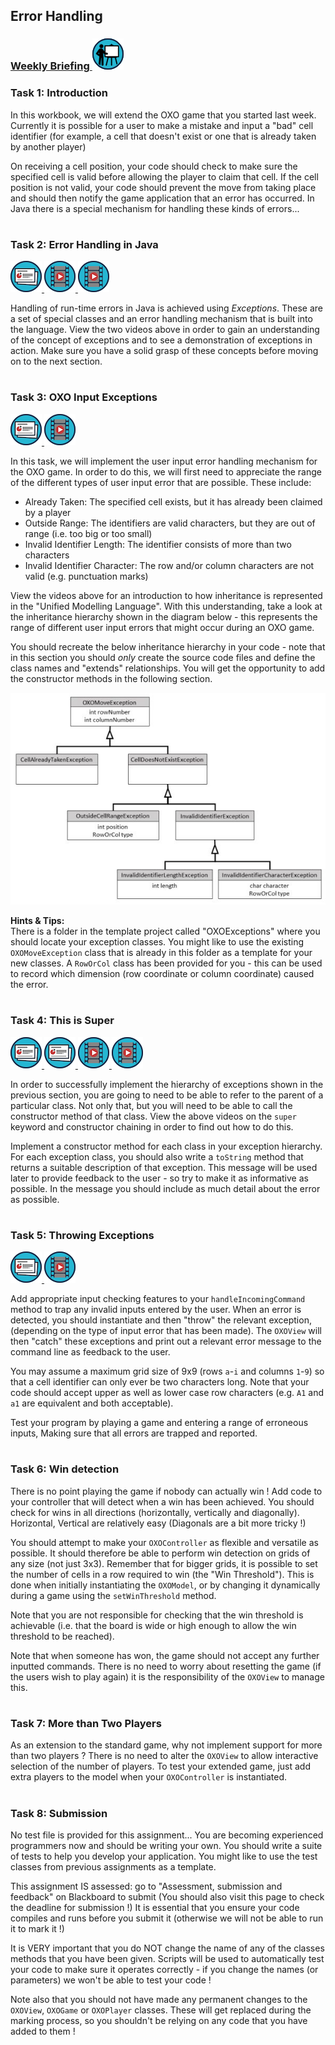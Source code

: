 ## Error Handling
### <a href='https://web.microsoftstream.com/group/ae5b71e8-e396-438f-9f02-49f2682d64e6' target='_blank'> Weekly Briefing ![](../../resources/icons/briefing.png) </a>
### Task 1: Introduction


In this workbook, we will extend the OXO game that you started last week.
Currently it is possible for a user to make a mistake and input a "bad" cell identifier
(for example, a cell that doesn't exist or one that is already taken by another player)

On receiving a cell position, your code should check to make sure the specified cell is valid
before allowing the player to claim that cell. If the cell position is not valid, your code
should prevent the move from taking place and should then notify the game application
that an error has occurred. In Java there is a special mechanism for handling these kinds of errors...
  


# 
### Task 2: Error Handling in Java
 <a href='02%20Error%20Handling%20in%20Java/slides/segment-1.pdf' target='_blank'> ![](../../resources/icons/slides.png) </a> <a href='02%20Error%20Handling%20in%20Java/video/segment-1.mp4' target='_blank'> ![](../../resources/icons/video.png) </a> <a href='02%20Error%20Handling%20in%20Java/video/segment-2.mp4' target='_blank'> ![](../../resources/icons/video.png) </a>

Handling of run-time errors in Java is achieved using _Exceptions_.
These are a set of special classes and an error handling mechanism that is built into the language.
View the two videos above in order to gain an understanding of the concept of exceptions and to
see a demonstration of exceptions in action.
Make sure you have a solid grasp of these concepts before moving on to the next section.
  


# 
### Task 3: OXO Input Exceptions
 <a href='03%20OXO%20Input%20Exceptions/slides/segment-1.pdf' target='_blank'> ![](../../resources/icons/slides.png) </a> <a href='03%20OXO%20Input%20Exceptions/video/segment-1.mp4' target='_blank'> ![](../../resources/icons/video.png) </a>

In this task, we will implement the user input error handling mechanism for the OXO game.
In order to do this, we will first need to appreciate the range of the different types of user
input error that are possible. These include:

- Already Taken: The specified cell exists, but it has already been claimed by a player
- Outside Range: The identifiers are valid characters, but they are out of range (i.e. too big or too small)
- Invalid Identifier Length: The identifier consists of more than two characters
- Invalid Identifier Character: The row and/or column characters are not valid (e.g. punctuation marks)

View the videos above for an introduction to how inheritance is represented in the "Unified Modelling Language".
With this understanding, take a look at the inheritance hierarchy shown in the
diagram below - this represents the range of different user input errors that might occur during an OXO game.

You should recreate the below inheritance hierarchy in your code - note that in this section you should _only_ create the source
code files and define the class names and "extends" relationships. You will get the opportunity to add the
constructor methods in the following section.  


![](03%20OXO%20Input%20Exceptions/images/inheritance.jpg)

**Hints & Tips:**  
There is a folder in the template project called "OXOExceptions" where you should locate your exception classes.
You might like to use the existing `OXOMoveException` class that is already in this folder as a template for your new classes. A `RowOrCol` class has been provided for you - this can be used to record which dimension (row coordinate or column coordinate) caused the error.
  


# 
### Task 4: This is Super
 <a href='04%20This%20is%20Super/slides/segment-1.pdf' target='_blank'> ![](../../resources/icons/slides.png) </a> <a href='04%20This%20is%20Super/slides/segment-2.pdf' target='_blank'> ![](../../resources/icons/slides.png) </a> <a href='04%20This%20is%20Super/video/segment-1.mp4' target='_blank'> ![](../../resources/icons/video.png) </a> <a href='04%20This%20is%20Super/video/segment-2.mp4' target='_blank'> ![](../../resources/icons/video.png) </a>

In order to successfully implement the hierarchy of exceptions shown in the previous section,
you are going to need to be able to refer to the parent of a particular class.
Not only that, but you will need to be able to call the constructor method of that class.
View the above videos on the `super` keyword and constructor chaining in order to find out how to do this.

Implement a constructor method for each class in your exception hierarchy. For each exception
class, you should also write a `toString` method that returns a suitable description of that exception.
This message will be used later to provide feedback to the user - so try to make it as informative as possible.
In the message you should include as much detail about the error as possible.
  


# 
### Task 5: Throwing Exceptions
 <a href='05%20Throwing%20Exceptions/slides/segment-1.pdf' target='_blank'> ![](../../resources/icons/slides.png) </a> <a href='05%20Throwing%20Exceptions/video/segment-1.mp4' target='_blank'> ![](../../resources/icons/video.png) </a>

Add appropriate input checking features to your `handleIncomingCommand` method to trap any
invalid inputs entered by the user. When an error is detected, you should instantiate and
then "throw" the relevant exception, (depending on the type of input error that has been made).
The `OXOView` will then "catch" these exceptions and print out a relevant error message to the command line as feedback to the user.

You may assume a maximum grid size of 9x9 (rows `a`-`i` and columns `1`-`9`)
so that a cell identifier can only ever be two characters long.
Note that your code should accept upper as well as lower case row characters
(e.g. `A1` and `a1` are equivalent and both acceptable).

Test your program by playing a game and entering a range of erroneous inputs,
Making sure that all errors are trapped and reported.  


# 
### Task 6: Win detection


There is no point playing the game if nobody can actually win !
Add code to your controller that will detect when a win has been achieved.
You should check for wins in all directions (horizontally, vertically and diagonally).
Horizontal, Vertical are relatively easy (Diagonals are a bit more tricky !)

You should attempt to make your `OXOController` as flexible and versatile as possible.
It should therefore be able to perform win detection on grids of any size (not just 3x3).
Remember that for bigger grids, it is possible to set the number of cells in a row required to win
(the "Win Threshold"). This is done when initially instantiating the `OXOModel`, or by changing
it dynamically during a game using the `setWinThreshold` method.

Note that you are not responsible for checking that the win threshold is achievable
(i.e. that the board is wide or high enough to allow the win threshold to be reached).

Note that when someone has won, the game should not accept any further inputted commands.
There is no need to worry about resetting the game (if the users wish to play again)
it is the responsibility of the `OXOView` to manage this.  


# 
### Task 7: More than Two Players


As an extension to the standard game, why not implement support for more than two players ?
There is no need to alter the `OXOView` to allow interactive selection of the number of players.
To test your extended game, just add extra players to the model when your `OXOController`
is instantiated.  


# 
### Task 8: Submission


No test file is provided for this assignment...
You are becoming experienced programmers now and should be writing your own.
You should write a suite of tests to help you develop your application.
You might like to use the test classes from previous assignments as a template.

This assignment IS assessed: go to "Assessment, submission and feedback" on Blackboard to submit
(You should also visit this page to check the deadline for submission !)
It is essential that you ensure your code compiles and runs before you submit it
(otherwise we will not be able to run it to mark it !)

It is VERY important that you do NOT change the name of any of the classes methods that
you have been given. Scripts will be used to automatically test your code to make sure
it operates correctly - if you change the names (or parameters) we won't be able to test your code !

Note also that you should not have made any permanent changes to the
`OXOView`, `OXOGame` or `OXOPlayer` classes.
These will get replaced during the marking process, so you shouldn't be relying on any code
that you have added to them !  


# 
